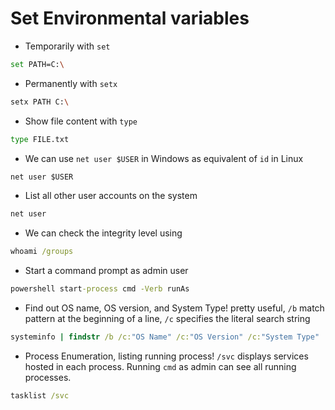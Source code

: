 # Set Environmental variables
* Temporarily with `set`
```bash
set PATH=C:\
```

* Permanently with `setx`
```bash
setx PATH C:\
```

* Show file content with `type`
```bash
type FILE.txt
```
* We can use `net user $USER` in Windows as equivalent of `id` in Linux
```cmd
net user $USER
```

* List all other user accounts on the system
```cmd
net user
```

* We can check the integrity level using 
```cmd
whoami /groups
```

* Start a command prompt as admin user
```cmd
powershell start-process cmd -Verb runAs
```
* Find out OS name, OS version, and System Type! pretty useful, `/b` match pattern at the beginning of a line, `/c` specifies the literal search string 
```cmd
systeminfo | findstr /b /c:"OS Name" /c:"OS Version" /c:"System Type"
```

* Process Enumeration, listing running process! `/svc` displays services hosted in each process. Running `cmd` as admin can see all running processes.
```cmd
tasklist /svc
```
